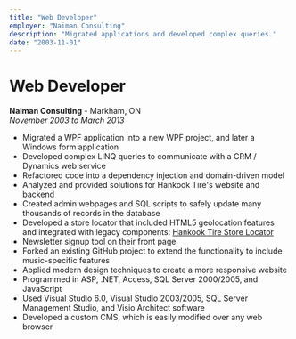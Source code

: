 ```yaml
---
title: "Web Developer"
employer: "Naiman Consulting"
description: "Migrated applications and developed complex queries."
date: "2003-11-01"
---
```


# Web Developer

**Naiman Consulting** - Markham, ON  
_November 2003 to March 2013_

- Migrated a WPF application into a new WPF project, and later a Windows form application
- Developed complex LINQ queries to communicate with a CRM / Dynamics web service
- Refactored code into a dependency injection and domain-driven model
- Analyzed and provided solutions for Hankook Tire's website and backend
- Created admin webpages and SQL scripts to safely update many thousands of records in the database
- Developed a store locator that included HTML5 geolocation features and integrated with legacy components: [Hankook Tire Store Locator](http://hankooktire.ca/Serv/Find.aspx)
- Newsletter signup tool on their front page
- Forked an existing GitHub project to extend the functionality to include music-specific features
- Applied modern design techniques to create a more responsive website
- Programmed in ASP, .NET, Access, SQL Server 2000/2005, and JavaScript
- Used Visual Studio 6.0, Visual Studio 2003/2005, SQL Server Management Studio, and Visio Architect software
- Developed a custom CMS, which is easily modified over any web browser
